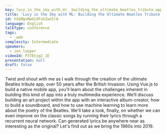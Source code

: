 ```yaml
---
key: lucy_in_the_sky_with_ml__building_the_ultimate_beatles_tribute_app
title: 'Lucy in the Sky with ML: Building the Ultimate Beatles Tribute App'
id: hSGMgvMwUiXFxGIwnIrA
language: English
talkType: conference
tags:
  - _web
complexity: Intermediate
speakers:
  - jen_looper
videoId: P37Enjg2_1E
presentation: null
draft: false
---
```

Twist and shout with me as I walk through the creation of the ultimate Beatles tribute app, over 50 years after the British Invasion. Using Vue.js to build a native mobile app, you'll learn about the challenges inherent in building this kind of app into a truly multimedia experience. We’ll discuss building an art project within the app with an interactive album-creator, how to build a soundboard, and how to use machine learning to learn more about the poetry of the Beatles. We'll take a look, finally, on whether we can even improve on the classic songs by running their lyrics through a recurrent neural network. Can generated lyrics be anywhere near as interesting as the original? Let's find out as we bring the 1960s into 2019.